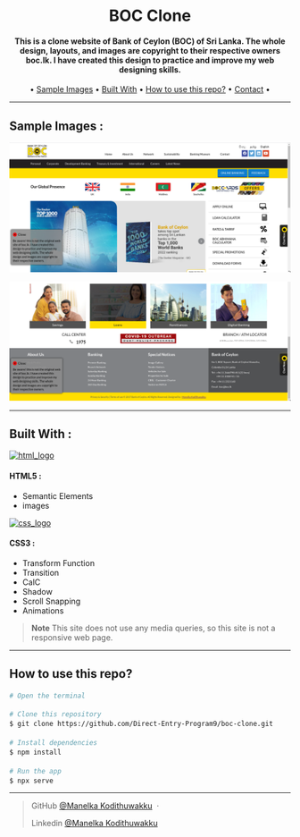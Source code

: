 <h1 align="center">
  <br>
    BOC Clone
  <br>
</h1>

<h4 align="center">
   This is a clone website of Bank of Ceylon (BOC) of Sri Lanka. The whole design, layouts, and images are copyright to their respective owners <a>boc.lk</a>.
  I have created this design to practice and improve my web designing skills. 
</h4>

<p align="center">
  • <a href="#sample-images">Sample Images</a> •
  <a href="#built-with">Built With</a> •
  <a href="#how-to-use-this-repo">How to use this repo?</a> •
  <a href="#contact">Contact</a> •
</p>

---

## Sample Images :

![screenshot](images/Screenshot_1.png)
<br>

![screenshot](images/Screenshot_2.png)

---
## Built With :

[![html_logo](https://forthebadge.com/images/badges/uses-html.svg)](https://html.spec.whatwg.org/)

#### HTML5 :

- Semantic Elements
- images


[![css_logo](https://forthebadge.com/images/badges/uses-css.svg)](https://developer.mozilla.org/en-US/docs/Web/CSS)

#### CSS3 :

- Transform Function
- Transition
- CalC
- Shadow
- Scroll Snapping
- Animations

> **Note**
> This site does not use any media queries, so this site is not a responsive web page.

---

## How to use this repo?

```bash
# Open the terminal 

# Clone this repository
$ git clone https://github.com/Direct-Entry-Program9/boc-clone.git

# Install dependencies
$ npm install

# Run the app
$ npx serve
```

---

> GitHub [@Manelka Kodithuwakku](https://github.com/ManelkaKodithuwakku) &nbsp;&middot;&nbsp;
> 
> Linkedin [@Manelka Kodithuwakku](https://www.linkedin.com/in/manelka-kodithuwakku/)